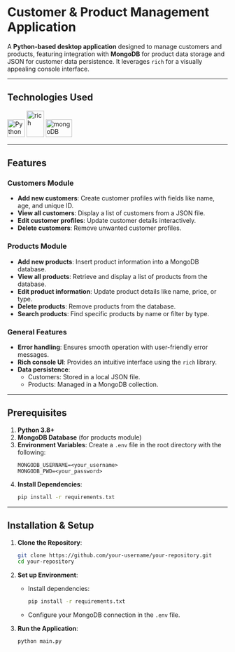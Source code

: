 # Customer & Product Management Application

A **Python-based desktop application** designed to manage customers and products, featuring integration with **MongoDB** for product data storage and JSON for customer data persistence. It leverages `rich` for a visually appealing console interface.

---

## Technologies Used

<p align="left">
 <img src="https://upload.wikimedia.org/wikipedia/commons/thumb/c/c3/Python-logo-notext.svg/1869px-Python-logo-notext.svg.png" alt="Python" width="40" height="40"/>
  
<img src="https://upload.wikimedia.org/wikipedia/commons/thumb/0/0c/Rich_%28Python_library%29_logo.svg/2560px-Rich_%28Python_library%29_logo.svg.png" alt="rich" width="40" height="60"/>
  
<img src="https://upload.wikimedia.org/wikipedia/commons/0/00/Mongodb.png" alt="mongoDB" width="60" height="40"/>
</p>

---

## Features

### Customers Module

- **Add new customers**: Create customer profiles with fields like name, age, and unique ID.
- **View all customers**: Display a list of customers from a JSON file.
- **Edit customer profiles**: Update customer details interactively.
- **Delete customers**: Remove unwanted customer profiles.

### Products Module

- **Add new products**: Insert product information into a MongoDB database.
- **View all products**: Retrieve and display a list of products from the database.
- **Edit product information**: Update product details like name, price, or type.
- **Delete products**: Remove products from the database.
- **Search products**: Find specific products by name or filter by type.

### General Features

- **Error handling**: Ensures smooth operation with user-friendly error messages.
- **Rich console UI**: Provides an intuitive interface using the `rich` library.
- **Data persistence**:
  - Customers: Stored in a local JSON file.
  - Products: Managed in a MongoDB collection.

---

## Prerequisites

1. **Python 3.8+**
2. **MongoDB Database** (for products module)
3. **Environment Variables**:
   Create a `.env` file in the root directory with the following:
   ```env
   MONGODB_USERNAME=<your_username>
   MONGODB_PWD=<your_password>
   ```
4. **Install Dependencies**:
   ```bash
   pip install -r requirements.txt
   ```

---

## Installation & Setup

1. **Clone the Repository**:

   ```bash
   git clone https://github.com/your-username/your-repository.git
   cd your-repository
   ```

2. **Set up Environment**:

   - Install dependencies:
     ```bash
     pip install -r requirements.txt
     ```
   - Configure your MongoDB connection in the `.env` file.

3. **Run the Application**:
   ```bash
   python main.py
   ```
